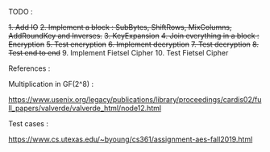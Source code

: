 TODO :

~~1. Add IO~~
~~2. Implement a block : SubBytes, ShiftRows, MixColumns, AddRoundKey and Inverses.~~
~~3. KeyExpansion~~
~~4. Join everything in a block : Encryption~~
~~5. Test encryption~~
~~6. Implement decryption~~
~~7. Test decryption~~
~~8. Test end to end~~
9. Implement Fietsel Cipher
10. Test Fietsel Cipher


References :

Multiplication in GF(2^8) :

https://www.usenix.org/legacy/publications/library/proceedings/cardis02/full_papers/valverde/valverde_html/node12.html


Test cases :

https://www.cs.utexas.edu/~byoung/cs361/assignment-aes-fall2019.html

